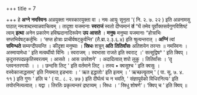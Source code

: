 +++
title = 7

+++
हे **अग्ने** **नमस्विनः** अन्नयुक्ता नमस्कारयुक्ता वा । नमः आयुः सूनृता '( नि. २. ७. २२ ) इति अन्ननामसु पाठात् नमःशब्दस्यान्नवाचित्वम् । तादृशा यजमानाः **स्वराजं** स्वतो दीप्यमानं **तं** ”घें तमेव पूर्वोक्तसर्वगुणविशिष्टं त्वाम् **इत्था** अनेन प्रकारेण हविष्प्रदानादिरूपेण **उप** **आसते** । **मनुषः** मनुष्या यजमानाः ”होत्राभिः सप्तभिर्वषट्कर्तृभिः । ‘सप्त होत्राः प्राचीर्वषट्कुर्वन्ति' (तै.ब्रा.२.३.६.४) इति श्रुत्यन्तरात् । **अग्निं** त्वां **समिन्धते** सम्यग्दीपयन्ति । कीदृशा मनुष्याः । **स्रिधः** शत्रून् **अति** **तितिर्वांसः** अतिशयेन तरन्तः ॥ नमस्विनः । अस्मायामेधा ' इति मत्वर्थीयो विनिः । स्वराजम् । स्वभासा राजते इति स्वराट् ।' सत्सूद्विष° ' इति क्विप् । कृदुत्तरपदप्रकृतिस्वरत्वम् । आसते । आस
उपवेशने' । अदादित्वात् शपो लुकु । तितिर्वांसः । ‘तॄ प्लवनतरणयोः । । । छन्दसि लिट् ' इति वर्तमाने लिट् । तस्य • क्वसुश्च ' इति क्वसुः । वस्वेकाजाद्धसाम्' इति नियमात् इडभावः । ‘ ऋत इद्धातोः' इति इत्वम् । ‘ ऋच्छत्यॄताम् ' ( पा. सू. ७. ४. ११ ) इति गुणः ' हलि च ' ( पा.. ८. २. ७७ ) इति दीर्घत्वं च न भवति, ' संज्ञापूर्वको विधिरनित्यः' इति तयोरनित्यत्वात् । यद्वा । तिरतिः प्रकृत्यन्तरं द्रष्टव्यम् । स्रिधः । ‘ स्रिधु शोषणे'। ‘क्विप् च ' इति क्विप् ॥